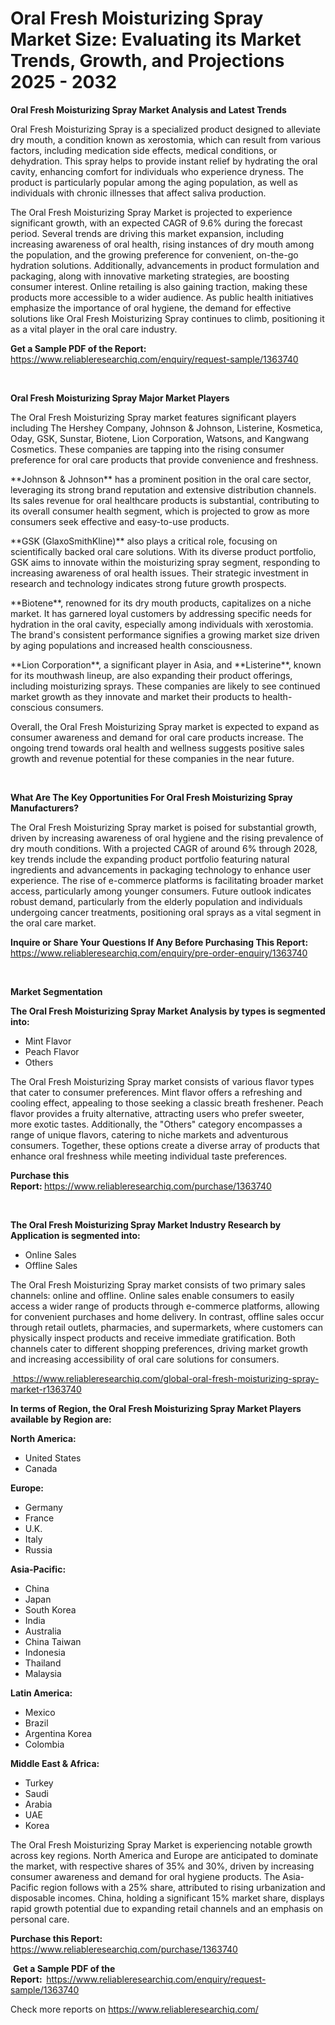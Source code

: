 <p><h1>Oral Fresh Moisturizing Spray Market Size: Evaluating its Market Trends, Growth, and Projections 2025 - 2032</h1></p><p><strong>Oral Fresh Moisturizing Spray Market Analysis and Latest Trends</strong></p>
<p><p>Oral Fresh Moisturizing Spray is a specialized product designed to alleviate dry mouth, a condition known as xerostomia, which can result from various factors, including medication side effects, medical conditions, or dehydration. This spray helps to provide instant relief by hydrating the oral cavity, enhancing comfort for individuals who experience dryness. The product is particularly popular among the aging population, as well as individuals with chronic illnesses that affect saliva production.</p><p>The Oral Fresh Moisturizing Spray Market is projected to experience significant growth, with an expected CAGR of 9.6% during the forecast period. Several trends are driving this market expansion, including increasing awareness of oral health, rising instances of dry mouth among the population, and the growing preference for convenient, on-the-go hydration solutions. Additionally, advancements in product formulation and packaging, along with innovative marketing strategies, are boosting consumer interest. Online retailing is also gaining traction, making these products more accessible to a wider audience. As public health initiatives emphasize the importance of oral hygiene, the demand for effective solutions like Oral Fresh Moisturizing Spray continues to climb, positioning it as a vital player in the oral care industry.</p></p>
<p><strong>Get a Sample PDF of the Report:&nbsp;</strong> <a href="https://www.reliableresearchiq.com/enquiry/request-sample/1363740?utm_campaign=2188&utm_medium=2&utm_source=Github&utm_content=ia&utm_term=10022025&utm_id=oral-fresh-moisturizing-spray">https://www.reliableresearchiq.com/enquiry/request-sample/1363740</a></p>
<p>&nbsp;</p>
<p><strong>Oral Fresh Moisturizing Spray Major Market Players</strong></p>
<p><p>The Oral Fresh Moisturizing Spray market features significant players including The Hershey Company, Johnson & Johnson, Listerine, Kosmetica, Oday, GSK, Sunstar, Biotene, Lion Corporation, Watsons, and Kangwang Cosmetics. These companies are tapping into the rising consumer preference for oral care products that provide convenience and freshness.</p><p>**Johnson & Johnson** has a prominent position in the oral care sector, leveraging its strong brand reputation and extensive distribution channels. Its sales revenue for oral healthcare products is substantial, contributing to its overall consumer health segment, which is projected to grow as more consumers seek effective and easy-to-use products.</p><p>**GSK (GlaxoSmithKline)** also plays a critical role, focusing on scientifically backed oral care solutions. With its diverse product portfolio, GSK aims to innovate within the moisturizing spray segment, responding to increasing awareness of oral health issues. Their strategic investment in research and technology indicates strong future growth prospects.</p><p>**Biotene**, renowned for its dry mouth products, capitalizes on a niche market. It has garnered loyal customers by addressing specific needs for hydration in the oral cavity, especially among individuals with xerostomia. The brand's consistent performance signifies a growing market size driven by aging populations and increased health consciousness.</p><p>**Lion Corporation**, a significant player in Asia, and **Listerine**, known for its mouthwash lineup, are also expanding their product offerings, including moisturizing sprays. These companies are likely to see continued market growth as they innovate and market their products to health-conscious consumers.</p><p>Overall, the Oral Fresh Moisturizing Spray market is expected to expand as consumer awareness and demand for oral care products increase. The ongoing trend towards oral health and wellness suggests positive sales growth and revenue potential for these companies in the near future.</p></p>
<p>&nbsp;</p>
<p><strong>What Are The Key Opportunities For Oral Fresh Moisturizing Spray Manufacturers?</strong></p>
<p><p>The Oral Fresh Moisturizing Spray market is poised for substantial growth, driven by increasing awareness of oral hygiene and the rising prevalence of dry mouth conditions. With a projected CAGR of around 6% through 2028, key trends include the expanding product portfolio featuring natural ingredients and advancements in packaging technology to enhance user experience. The rise of e-commerce platforms is facilitating broader market access, particularly among younger consumers. Future outlook indicates robust demand, particularly from the elderly population and individuals undergoing cancer treatments, positioning oral sprays as a vital segment in the oral care market.</p></p>
<p><strong>Inquire or Share Your Questions If Any Before Purchasing This Report:</strong> <a href="https://www.reliableresearchiq.com/enquiry/pre-order-enquiry/1363740?utm_campaign=2188&utm_medium=2&utm_source=Github&utm_content=ia&utm_term=10022025&utm_id=oral-fresh-moisturizing-spray">https://www.reliableresearchiq.com/enquiry/pre-order-enquiry/1363740</a></p>
<p>&nbsp;</p>
<p><strong>Market Segmentation</strong></p>
<p><strong>The Oral Fresh Moisturizing Spray Market Analysis by types is segmented into:</strong></p>
<p><ul><li>Mint Flavor</li><li>Peach Flavor</li><li>Others</li></ul></p>
<p><p>The Oral Fresh Moisturizing Spray market consists of various flavor types that cater to consumer preferences. Mint flavor offers a refreshing and cooling effect, appealing to those seeking a classic breath freshener. Peach flavor provides a fruity alternative, attracting users who prefer sweeter, more exotic tastes. Additionally, the "Others" category encompasses a range of unique flavors, catering to niche markets and adventurous consumers. Together, these options create a diverse array of products that enhance oral freshness while meeting individual taste preferences.</p></p>
<p><strong>Purchase this Report:&nbsp;</strong><a href="https://www.reliableresearchiq.com/purchase/1363740?utm_campaign=2188&utm_medium=2&utm_source=Github&utm_content=ia&utm_term=10022025&utm_id=oral-fresh-moisturizing-spray">https://www.reliableresearchiq.com/purchase/1363740</a></p>
<p>&nbsp;</p>
<p><strong>The Oral Fresh Moisturizing Spray Market Industry Research by Application is segmented into:</strong></p>
<p><ul><li>Online Sales</li><li>Offline Sales</li></ul></p>
<p><p>The Oral Fresh Moisturizing Spray market consists of two primary sales channels: online and offline. Online sales enable consumers to easily access a wider range of products through e-commerce platforms, allowing for convenient purchases and home delivery. In contrast, offline sales occur through retail outlets, pharmacies, and supermarkets, where customers can physically inspect products and receive immediate gratification. Both channels cater to different shopping preferences, driving market growth and increasing accessibility of oral care solutions for consumers.</p></p>
<p><a href="https://www.reliableresearchiq.com/global-oral-fresh-moisturizing-spray-market-r1363740?utm_campaign=2188&utm_medium=2&utm_source=Github&utm_content=ia&utm_term=10022025&utm_id=oral-fresh-moisturizing-spray">&nbsp;https://www.reliableresearchiq.com/global-oral-fresh-moisturizing-spray-market-r1363740</a></p>
<p><strong>In terms of Region, the Oral Fresh Moisturizing Spray Market Players available by Region are:</strong></p>
<p>
    <p> <strong> North America: </strong>
        <ul>
            <li>United States</li>
            <li>Canada</li>
        </ul>
        </p> 
    <p> <strong> Europe: </strong>
        <ul>
            <li>Germany</li>
            <li>France</li>
            <li>U.K.</li>
            <li>Italy</li>
            <li>Russia</li>
        </ul>
        </p> 
    <p> <strong> Asia-Pacific: </strong>
        <ul>
            <li>China</li>
            <li>Japan</li>
            <li>South Korea</li>
            <li>India</li>
            <li>Australia</li>
            <li>China Taiwan</li>
            <li>Indonesia</li>
            <li>Thailand</li>
            <li>Malaysia</li>
        </ul>
        </p> 
    <p> <strong> Latin America: </strong>
        <ul>
            <li>Mexico</li>
            <li>Brazil</li>
            <li>Argentina Korea</li>
            <li>Colombia</li>
        </ul>
        </p> 
    <p> <strong> Middle East & Africa: </strong>
        <ul>
            <li>Turkey</li>
            <li>Saudi</li>
            <li>Arabia</li>
            <li>UAE</li>
            <li>Korea</li>
        </ul>
    </p>
    </p>
<p><p>The Oral Fresh Moisturizing Spray Market is experiencing notable growth across key regions. North America and Europe are anticipated to dominate the market, with respective shares of 35% and 30%, driven by increasing consumer awareness and demand for oral hygiene products. The Asia-Pacific region follows with a 25% share, attributed to rising urbanization and disposable incomes. China, holding a significant 15% market share, displays rapid growth potential due to expanding retail channels and an emphasis on personal care.</p></p>
<p><strong>Purchase this Report: </strong><a href="https://www.reliableresearchiq.com/purchase/1363740?utm_campaign=2188&utm_medium=2&utm_source=Github&utm_content=ia&utm_term=10022025&utm_id=oral-fresh-moisturizing-spray">https://www.reliableresearchiq.com/purchase/1363740</a></p>
<p>&nbsp;<strong>Get a Sample PDF of the Report:&nbsp;&nbsp;</strong><a href="https://www.reliableresearchiq.com/enquiry/request-sample/1363740?utm_campaign=2188&utm_medium=2&utm_source=Github&utm_content=ia&utm_term=10022025&utm_id=oral-fresh-moisturizing-spray">https://www.reliableresearchiq.com/enquiry/request-sample/1363740</a></p>
<p><strong></strong></p>
<p>Check more reports on <a href="https://www.reliableresearchiq.com/?utm_campaign=2188&utm_medium=2&utm_source=Github&utm_content=ia&utm_term=10022025&utm_id=oral-fresh-moisturizing-spray">https://www.reliableresearchiq.com/</a></p>
